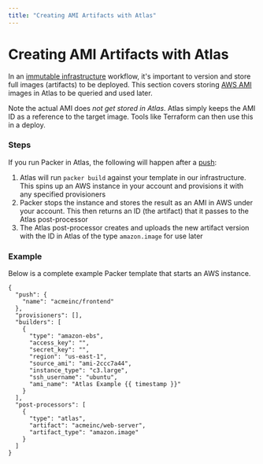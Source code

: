 ```yaml
---
title: "Creating AMI Artifacts with Atlas"
---
```

# Creating AMI Artifacts with Atlas

In an [immutable infrastructure](/help/intro/use-cases/continuous-deployment-of-immutable-infrastructure)
workflow, it's important to version and store full images (artifacts)
to be deployed. This section covers storing [AWS AMI](http://docs.aws.amazon.com/AWSEC2/latest/UserGuide/AMIs.html)
images in Atlas to be queried and used later.

Note the actual AMI does _not get stored in Atlas_. Atlas
simply keeps the AMI ID as a reference to the target image. Tools
like Terraform can then use this in a deploy.

### Steps

If you run Packer in Atlas, the following will happen after a [push](/help/packer/builds/starting):

1. Atlas will run `packer build` against your template in our infrastructure.
This spins up an AWS instance in your account and provisions it with
 any specified provisioners
1. Packer stops the instance and stores the result as an AMI in AWS
under your account. This then returns an ID (the artifact) that it passes to the Atlas post-processor
1. The Atlas post-processor creates and uploads the new artifact version with the
ID in Atlas of the type `amazon.image` for use later

### Example

Below is a complete example Packer template that starts an AWS instance.

    {
      "push": {
        "name": "acmeinc/frontend"
      },
      "provisioners": [],
      "builders": [
        {
          "type": "amazon-ebs",
          "access_key": "",
          "secret_key": "",
          "region": "us-east-1",
          "source_ami": "ami-2ccc7a44",
          "instance_type": "c3.large",
          "ssh_username": "ubuntu",
          "ami_name": "Atlas Example {{ timestamp }}"
        }
      ],
      "post-processors": [
        {
          "type": "atlas",
          "artifact": "acmeinc/web-server",
          "artifact_type": "amazon.image"
        }
      ]
    }

